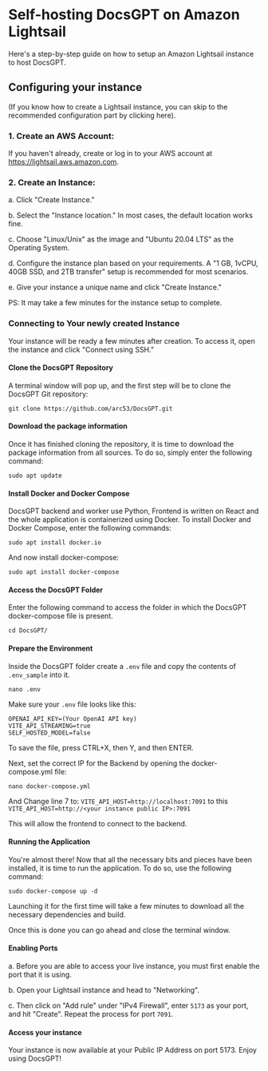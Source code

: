 # Self-hosting DocsGPT on Amazon Lightsail

Here's a step-by-step guide on how to setup an Amazon Lightsail instance to host DocsGPT.

## Configuring your instance

(If you know how to create a Lightsail instance, you can skip to the recommended configuration part by clicking here).

### 1. Create an AWS Account: 
If you haven't already, create or log in to your AWS account at https://lightsail.aws.amazon.com.

### 2. Create an Instance: 

a. Click "Create Instance."

b. Select the "Instance location." In most cases, the default location works fine.

c. Choose "Linux/Unix" as the image and "Ubuntu 20.04 LTS" as the Operating System.

d. Configure the instance plan based on your requirements. A "1 GB, 1vCPU, 40GB SSD, and 2TB transfer" setup is recommended for most scenarios.

e. Give your instance a unique name and click "Create Instance."

PS: It may take a few minutes for the instance setup to complete.

### Connecting to Your newly created Instance

Your instance will be ready a few minutes after creation. To access it, open the instance and click "Connect using SSH."

#### Clone the DocsGPT Repository

A terminal window will pop up, and the first step will be to clone the DocsGPT Git repository:

`git clone https://github.com/arc53/DocsGPT.git`

#### Download the package information

Once it has finished cloning the repository, it is time to download the package information from all sources. To do so, simply enter the following command:

`sudo apt update`

#### Install Docker and Docker Compose

DocsGPT backend and worker use Python, Frontend is written on React and the whole application is containerized using Docker. To install Docker and Docker Compose, enter the following commands:

`sudo apt install docker.io`

And now install docker-compose:

`sudo apt install docker-compose`

#### Access the DocsGPT Folder

Enter the following command to access the folder in which the DocsGPT docker-compose file is present.

`cd DocsGPT/`

#### Prepare the Environment

Inside the DocsGPT folder create a `.env` file and copy the contents of `.env_sample` into it.

`nano .env`

Make sure your `.env` file looks like this:

```
OPENAI_API_KEY=(Your OpenAI API key)
VITE_API_STREAMING=true
SELF_HOSTED_MODEL=false
```

To save the file, press CTRL+X, then Y, and then ENTER.

Next, set the correct IP for the Backend by opening the docker-compose.yml file:

`nano docker-compose.yml`

And Change line 7 to: `VITE_API_HOST=http://localhost:7091`
to this `VITE_API_HOST=http://<your instance public IP>:7091`

This will allow the frontend to connect to the backend.

#### Running the Application

You're almost there! Now that all the necessary bits and pieces have been installed, it is time to run the application. To do so, use the following command:

`sudo docker-compose up -d`

Launching it for the first time will take a few minutes to download all the necessary dependencies and build.

Once this is done you can go ahead and close the terminal window.

#### Enabling Ports 

a. Before you are able to access your live instance, you must first enable the port that it is using.

b. Open your Lightsail instance and head to "Networking".

c. Then click on "Add rule" under "IPv4 Firewall", enter `5173` as your port, and hit "Create". 
Repeat the process for port `7091`.

#### Access your instance

Your instance is now available at your Public IP Address on port 5173. Enjoy using DocsGPT!
